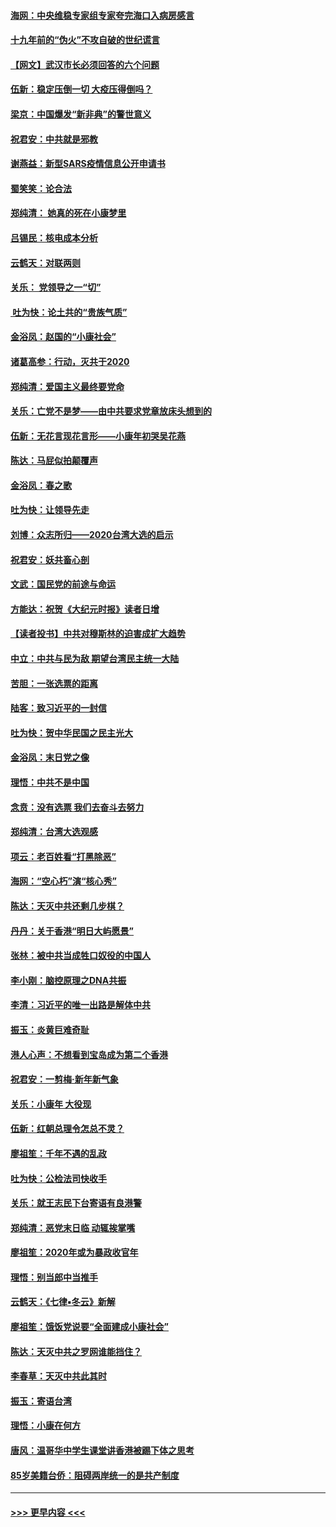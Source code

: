 #### [海网：中央维稳专家组专家夸完海口入病房感言](../pages/nsc993/n11815138.md?t=01240355) 
#### [十九年前的“伪火”不攻自破的世纪谎言](../pages/nsc993/n11813238.md?t=01240355) 
#### [【网文】武汉市长必须回答的六个问题](../pages/nsc993/n11813848.md?t=01240355) 
#### [伍新：稳定压倒一切 大疫压得倒吗？](../pages/nsc993/n11812634.md?t=01240355) 
#### [梁京：中国爆发“新非典”的警世意义](../pages/nsc993/n11812554.md?t=01240355) 
#### [祝君安：中共就是邪教](../pages/nsc993/n11812431.md?t=01240355) 
#### [谢燕益：新型SARS疫情信息公开申请书](../pages/nsc993/n11808840.md?t=01240355) 
#### [蜀笑笑：论合法](../pages/nsc993/n11808064.md?t=01240355) 
#### [郑纯清： 她真的死在小康梦里](../pages/nsc993/n11806623.md?t=01240355) 
#### [吕锡民：核电成本分析](../pages/nsc993/n11806284.md?t=01240355) 
#### [云鹤天：对联两则](../pages/nsc993/n11805957.md?t=01240355) 
#### [关乐： 党领导之一“切”](../pages/nsc993/n11804505.md?t=01240355) 
#### [ 吐为快：论土共的“贵族气质”](../pages/nsc993/n11804490.md?t=01240355) 
#### [金浴凤：赵国的“小康社会”](../pages/nsc993/n11804452.md?t=01240355) 
#### [诸葛高参：行动，灭共于2020](../pages/nsc993/n11804120.md?t=01240355) 
#### [郑纯清：爱国主义最终要党命](../pages/nsc993/n11802197.md?t=01240355) 
#### [关乐：亡党不是梦——由中共要求党章放床头想到的](../pages/nsc993/n11802156.md?t=01240355) 
#### [伍新：无花言现花言形——小康年初哭吴花燕](../pages/nsc993/n11800044.md?t=01240355) 
#### [陈达：马屁似拍颠覆声](../pages/nsc993/n11800010.md?t=01240355) 
#### [金浴凤：春之歌](../pages/nsc993/n11797687.md?t=01240355) 
#### [吐为快：让领导先走](../pages/nsc993/n11797512.md?t=01240355) 
#### [刘博：众志所归——2020台湾大选的启示](../pages/nsc993/n11796878.md?t=01240355) 
#### [祝君安：妖共畜心剖](../pages/nsc993/n11794273.md?t=01240355) 
#### [文武：国民党的前途与命运](../pages/nsc993/n11794198.md?t=01240355) 
#### [方能达：祝贺《大纪元时报》读者日增](../pages/nsc993/n11793807.md?t=01240355) 
#### [【读者投书】中共对穆斯林的迫害成扩大趋势](../pages/nsc993/n11791371.md?t=01240355) 
#### [中立：中共与民为敌 期望台湾民主统一大陆](../pages/nsc993/n11790392.md?t=01240355) 
#### [苦胆：一张选票的距离](../pages/nsc993/n11788914.md?t=01240355) 
#### [陆客：致习近平的一封信](../pages/nsc993/n11788867.md?t=01240355) 
#### [吐为快：贺中华民国之民主光大](../pages/nsc993/n11788618.md?t=01240355) 
#### [金浴凤：末日党之像](../pages/nsc993/n11787475.md?t=01240355) 
#### [理悟：中共不是中国](../pages/nsc993/n11787463.md?t=01240355) 
#### [念贲：没有选票  我们去奋斗去努力](../pages/nsc993/n11787398.md?t=01240355) 
#### [郑纯清：台湾大选观感](../pages/nsc993/n11786210.md?t=01240355) 
#### [项云：老百姓看“打黑除恶”](../pages/nsc993/n11785398.md?t=01240355) 
#### [海网：“空心朽”演“核心秀”](../pages/nsc993/n11783874.md?t=01240355) 
#### [陈达：天灭中共还剩几步棋？](../pages/nsc993/n11783719.md?t=01240355) 
#### [丹丹：关于香港“明日大屿愿景”](../pages/nsc993/n11783273.md?t=01240355) 
#### [张林：被中共当成牲口奴役的中国人](../pages/nsc993/n11782397.md?t=01240355) 
#### [李小刚：脑控原理之DNA共振](../pages/nsc993/n11780962.md?t=01240355) 
#### [李清：习近平的唯一出路是解体中共](../pages/nsc993/n11780866.md?t=01240355) 
#### [振玉：炎黄巨难奇耻](../pages/nsc993/n11779632.md?t=01240355) 
#### [港人心声：不想看到宝岛成为第二个香港](../pages/nsc993/n11778817.md?t=01240355) 
#### [祝君安：一剪梅‧新年新气象](../pages/nsc993/n11776340.md?t=01240355) 
#### [关乐：小康年 大役现](../pages/nsc993/n11774213.md?t=01240355) 
#### [伍新：红朝总理令怎总不灵？](../pages/nsc993/n11770813.md?t=01240355) 
#### [廖祖笙：千年不遇的乱政](../pages/nsc993/n11770373.md?t=01240355) 
#### [吐为快：公检法司快收手](../pages/nsc993/n11770359.md?t=01240355) 
#### [关乐：就王志民下台寄语有良港警](../pages/nsc993/n11769903.md?t=01240355) 
#### [郑纯清：恶党末日临 动辄挨掌嘴](../pages/nsc993/n11769356.md?t=01240355) 
#### [廖祖笙：2020年或为暴政收官年](../pages/nsc993/n11768216.md?t=01240355) 
#### [理悟：别当郎中当推手](../pages/nsc993/n11768243.md?t=01240355) 
#### [云鹤天：《七律▪冬云》新解](../pages/nsc993/n11768204.md?t=01240355) 
#### [廖祖笙：饿饭党说要“全面建成小康社会”](../pages/nsc993/n11767482.md?t=01240355) 
#### [陈达：天灭中共之罗网谁能挡住？](../pages/nsc993/n11767465.md?t=01240355) 
#### [李春草：天灭中共此其时](../pages/nsc993/n11767452.md?t=01240355) 
#### [振玉：寄语台湾](../pages/nsc993/n11767432.md?t=01240355) 
#### [理悟：小康在何方](../pages/nsc993/n11767394.md?t=01240355) 
#### [唐风：温哥华中学生课堂讲香港被踢下体之思考](../pages/nsc993/n11766848.md?t=01240355) 
#### [85岁美籍台侨：阻碍两岸统一的是共产制度](../pages/nsc993/n11765043.md?t=01240355) 

----
#### [ >>> 更早内容 <<< ](../indexes/nsc993-earlier.md)
